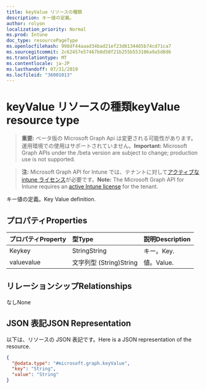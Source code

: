 ```yaml
---
title: keyValue リソースの種類
description: キー値の定義。
author: rolyon
localization_priority: Normal
ms.prod: Intune
doc_type: resourcePageType
ms.openlocfilehash: 998df44aaad34bad21ef23d8134465b74cd71ca7
ms.sourcegitcommit: 2c62457e57467b8d50f21b255b553106a9a5d8d6
ms.translationtype: MT
ms.contentlocale: ja-JP
ms.lasthandoff: 07/31/2019
ms.locfileid: "36001013"
---
```

# <a name="keyvalue-resource-type"></a><span data-ttu-id="2224b-103">keyValue リソースの種類</span><span class="sxs-lookup"><span data-stu-id="2224b-103">keyValue resource type</span></span>

> <span data-ttu-id="2224b-104">**重要:** ベータ版の Microsoft Graph Api は変更される可能性があります。運用環境での使用はサポートされていません。</span><span class="sxs-lookup"><span data-stu-id="2224b-104">**Important:** Microsoft Graph APIs under the /beta version are subject to change; production use is not supported.</span></span>

> <span data-ttu-id="2224b-105">**注:** Microsoft Graph API for Intune では、テナントに対して[アクティブな intune ライセンス](https://go.microsoft.com/fwlink/?linkid=839381)が必要です。</span><span class="sxs-lookup"><span data-stu-id="2224b-105">**Note:** The Microsoft Graph API for Intune requires an [active Intune license](https://go.microsoft.com/fwlink/?linkid=839381) for the tenant.</span></span>

<span data-ttu-id="2224b-106">キー値の定義。</span><span class="sxs-lookup"><span data-stu-id="2224b-106">Key Value definition.</span></span>

## <a name="properties"></a><span data-ttu-id="2224b-107">プロパティ</span><span class="sxs-lookup"><span data-stu-id="2224b-107">Properties</span></span>
|<span data-ttu-id="2224b-108">プロパティ</span><span class="sxs-lookup"><span data-stu-id="2224b-108">Property</span></span>|<span data-ttu-id="2224b-109">型</span><span class="sxs-lookup"><span data-stu-id="2224b-109">Type</span></span>|<span data-ttu-id="2224b-110">説明</span><span class="sxs-lookup"><span data-stu-id="2224b-110">Description</span></span>|
|:---|:---|:---|
|<span data-ttu-id="2224b-111">Key</span><span class="sxs-lookup"><span data-stu-id="2224b-111">key</span></span>|<span data-ttu-id="2224b-112">String</span><span class="sxs-lookup"><span data-stu-id="2224b-112">String</span></span>|<span data-ttu-id="2224b-113">キー。</span><span class="sxs-lookup"><span data-stu-id="2224b-113">Key.</span></span>|
|<span data-ttu-id="2224b-114">value</span><span class="sxs-lookup"><span data-stu-id="2224b-114">value</span></span>|<span data-ttu-id="2224b-115">文字列型 (String)</span><span class="sxs-lookup"><span data-stu-id="2224b-115">String</span></span>|<span data-ttu-id="2224b-116">値。</span><span class="sxs-lookup"><span data-stu-id="2224b-116">Value.</span></span>|

## <a name="relationships"></a><span data-ttu-id="2224b-117">リレーションシップ</span><span class="sxs-lookup"><span data-stu-id="2224b-117">Relationships</span></span>
<span data-ttu-id="2224b-118">なし</span><span class="sxs-lookup"><span data-stu-id="2224b-118">None</span></span>

## <a name="json-representation"></a><span data-ttu-id="2224b-119">JSON 表記</span><span class="sxs-lookup"><span data-stu-id="2224b-119">JSON Representation</span></span>
<span data-ttu-id="2224b-120">以下は、リソースの JSON 表記です。</span><span class="sxs-lookup"><span data-stu-id="2224b-120">Here is a JSON representation of the resource.</span></span>
<!-- {
  "blockType": "resource",
  "@odata.type": "microsoft.graph.keyValue"
}
-->
``` json
{
  "@odata.type": "#microsoft.graph.keyValue",
  "key": "String",
  "value": "String"
}
```





